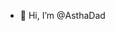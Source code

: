 - 👋 Hi, I’m @AsthaDad



<!---
AsthaDad/AsthaDad is a ✨ special ✨ repository because its `README.md` (this file) appears on your GitHub profile.
You can click the Preview link to take a look at your changes.
--->
